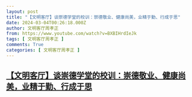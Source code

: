 ```yaml
---
layout: post
title: "【文明客厅】谈崇德学堂的校训：崇德敬业、健康尚美，业精于勤、行成于思"
date: 2024-03-04T00:26:18.000Z
author: 文明客厅周孝正
from: https://www.youtube.com/watch?v=BXBIHrdIeJk
tags: [ 文明客厅周孝正 ]
comments: True
categories: [ 文明客厅周孝正 ]
---
```

<!--1709511978000-->
[【文明客厅】谈崇德学堂的校训：崇德敬业、健康尚美，业精于勤、行成于思](https://www.youtube.com/watch?v=BXBIHrdIeJk)
------

<div>

</div>
